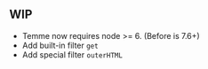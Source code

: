 ## WIP

* Temme now requires node >= 6. (Before is 7.6+)
* Add built-in filter `get`
* Add special filter `outerHTML`
